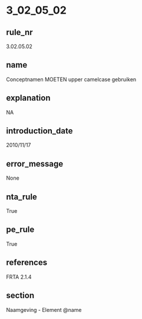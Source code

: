 # 3_02_05_02

## rule_nr
3.02.05.02

## name
Conceptnamen MOETEN upper camelcase gebruiken

## explanation
NA

## introduction_date
2010/11/17

## error_message
None

## nta_rule
True

## pe_rule
True

## references
FRTA 2.1.4

## section
Naamgeving - Element @name

